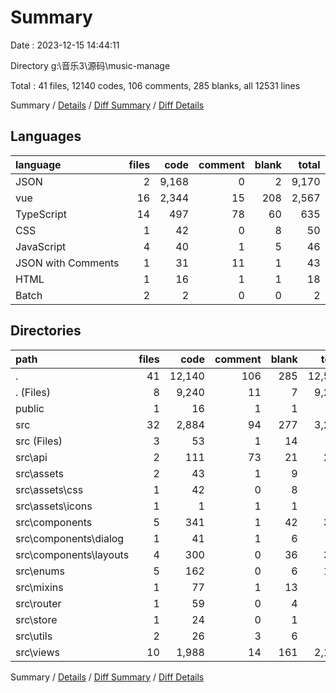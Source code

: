# Summary

Date : 2023-12-15 14:44:11

Directory g:\\音乐3\\源码\\music-manage

Total : 41 files,  12140 codes, 106 comments, 285 blanks, all 12531 lines

Summary / [Details](details.md) / [Diff Summary](diff.md) / [Diff Details](diff-details.md)

## Languages
| language | files | code | comment | blank | total |
| :--- | ---: | ---: | ---: | ---: | ---: |
| JSON | 2 | 9,168 | 0 | 2 | 9,170 |
| vue | 16 | 2,344 | 15 | 208 | 2,567 |
| TypeScript | 14 | 497 | 78 | 60 | 635 |
| CSS | 1 | 42 | 0 | 8 | 50 |
| JavaScript | 4 | 40 | 1 | 5 | 46 |
| JSON with Comments | 1 | 31 | 11 | 1 | 43 |
| HTML | 1 | 16 | 1 | 1 | 18 |
| Batch | 2 | 2 | 0 | 0 | 2 |

## Directories
| path | files | code | comment | blank | total |
| :--- | ---: | ---: | ---: | ---: | ---: |
| . | 41 | 12,140 | 106 | 285 | 12,531 |
| . (Files) | 8 | 9,240 | 11 | 7 | 9,258 |
| public | 1 | 16 | 1 | 1 | 18 |
| src | 32 | 2,884 | 94 | 277 | 3,255 |
| src (Files) | 3 | 53 | 1 | 14 | 68 |
| src\\api | 2 | 111 | 73 | 21 | 205 |
| src\\assets | 2 | 43 | 1 | 9 | 53 |
| src\\assets\\css | 1 | 42 | 0 | 8 | 50 |
| src\\assets\\icons | 1 | 1 | 1 | 1 | 3 |
| src\\components | 5 | 341 | 1 | 42 | 384 |
| src\\components\\dialog | 1 | 41 | 1 | 6 | 48 |
| src\\components\\layouts | 4 | 300 | 0 | 36 | 336 |
| src\\enums | 5 | 162 | 0 | 6 | 168 |
| src\\mixins | 1 | 77 | 1 | 13 | 91 |
| src\\router | 1 | 59 | 0 | 4 | 63 |
| src\\store | 1 | 24 | 0 | 1 | 25 |
| src\\utils | 2 | 26 | 3 | 6 | 35 |
| src\\views | 10 | 1,988 | 14 | 161 | 2,163 |

Summary / [Details](details.md) / [Diff Summary](diff.md) / [Diff Details](diff-details.md)